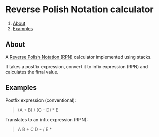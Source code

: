 # Reverse Polish Notation calculator

1. [About](#about)
1. [Examples](#examples)

## About
A [Reverse Polish Notation (RPN)](https://en.wikipedia.org/wiki/Reverse_Polish_notation) calculator implemented using stacks.

It takes a postfix expression, convert it to infix expression (RPN) and calculates the final value.

## Examples

Postfix expression (conventional):

> (A + B) / (C – D) * E 

Translates to an infix expression (RPN):

> A B + C D - / E *

